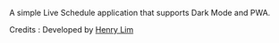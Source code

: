 A simple Live Schedule application that supports Dark Mode and PWA.


Credits : Developed by <a href="https://github.com/limhenry">Henry Lim</a>
